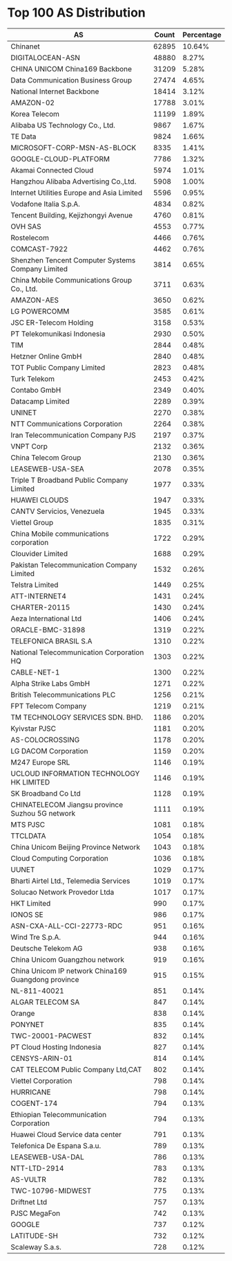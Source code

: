 # Top 100 AS Distribution
| AS | Count | Percentage |
|----|----|----|
| Chinanet | 62895 | 10.64% |
| DIGITALOCEAN-ASN | 48880 | 8.27% |
| CHINA UNICOM China169 Backbone | 31209 | 5.28% |
| Data Communication Business Group | 27474 | 4.65% |
| National Internet Backbone | 18414 | 3.12% |
| AMAZON-02 | 17788 | 3.01% |
| Korea Telecom | 11199 | 1.89% |
| Alibaba US Technology Co., Ltd. | 9867 | 1.67% |
| TE Data | 9824 | 1.66% |
| MICROSOFT-CORP-MSN-AS-BLOCK | 8335 | 1.41% |
| GOOGLE-CLOUD-PLATFORM | 7786 | 1.32% |
| Akamai Connected Cloud | 5974 | 1.01% |
| Hangzhou Alibaba Advertising Co.,Ltd. | 5908 | 1.00% |
| Internet Utilities Europe and Asia Limited | 5596 | 0.95% |
| Vodafone Italia S.p.A. | 4834 | 0.82% |
| Tencent Building, Kejizhongyi Avenue | 4760 | 0.81% |
| OVH SAS | 4553 | 0.77% |
| Rostelecom | 4466 | 0.76% |
| COMCAST-7922 | 4462 | 0.76% |
| Shenzhen Tencent Computer Systems Company Limited | 3814 | 0.65% |
| China Mobile Communications Group Co., Ltd. | 3711 | 0.63% |
| AMAZON-AES | 3650 | 0.62% |
| LG POWERCOMM | 3585 | 0.61% |
| JSC ER-Telecom Holding | 3158 | 0.53% |
| PT Telekomunikasi Indonesia | 2930 | 0.50% |
| TIM | 2844 | 0.48% |
| Hetzner Online GmbH | 2840 | 0.48% |
| TOT Public Company Limited | 2823 | 0.48% |
| Turk Telekom | 2453 | 0.42% |
| Contabo GmbH | 2349 | 0.40% |
| Datacamp Limited | 2289 | 0.39% |
| UNINET | 2270 | 0.38% |
| NTT Communications Corporation | 2264 | 0.38% |
| Iran Telecommunication Company PJS | 2197 | 0.37% |
| VNPT Corp | 2132 | 0.36% |
| China Telecom Group | 2130 | 0.36% |
| LEASEWEB-USA-SEA | 2078 | 0.35% |
| Triple T Broadband Public Company Limited | 1977 | 0.33% |
| HUAWEI CLOUDS | 1947 | 0.33% |
| CANTV Servicios, Venezuela | 1945 | 0.33% |
| Viettel Group | 1835 | 0.31% |
| China Mobile communications corporation | 1722 | 0.29% |
| Clouvider Limited | 1688 | 0.29% |
| Pakistan Telecommunication Company Limited | 1532 | 0.26% |
| Telstra Limited | 1449 | 0.25% |
| ATT-INTERNET4 | 1431 | 0.24% |
| CHARTER-20115 | 1430 | 0.24% |
| Aeza International Ltd | 1406 | 0.24% |
| ORACLE-BMC-31898 | 1319 | 0.22% |
| TELEFONICA BRASIL S.A | 1310 | 0.22% |
| National Telecommunication Corporation HQ | 1303 | 0.22% |
| CABLE-NET-1 | 1300 | 0.22% |
| Alpha Strike Labs GmbH | 1271 | 0.22% |
| British Telecommunications PLC | 1256 | 0.21% |
| FPT Telecom Company | 1219 | 0.21% |
| TM TECHNOLOGY SERVICES SDN. BHD. | 1186 | 0.20% |
| Kyivstar PJSC | 1181 | 0.20% |
| AS-COLOCROSSING | 1178 | 0.20% |
| LG DACOM Corporation | 1159 | 0.20% |
| M247 Europe SRL | 1146 | 0.19% |
| UCLOUD INFORMATION TECHNOLOGY HK LIMITED | 1146 | 0.19% |
| SK Broadband Co Ltd | 1128 | 0.19% |
| CHINATELECOM Jiangsu province Suzhou 5G network | 1111 | 0.19% |
| MTS PJSC | 1081 | 0.18% |
| TTCLDATA | 1054 | 0.18% |
| China Unicom Beijing Province Network | 1043 | 0.18% |
| Cloud Computing Corporation | 1036 | 0.18% |
| UUNET | 1029 | 0.17% |
| Bharti Airtel Ltd., Telemedia Services | 1019 | 0.17% |
| Solucao Network Provedor Ltda | 1017 | 0.17% |
| HKT Limited | 990 | 0.17% |
| IONOS SE | 986 | 0.17% |
| ASN-CXA-ALL-CCI-22773-RDC | 951 | 0.16% |
| Wind Tre S.p.A. | 944 | 0.16% |
| Deutsche Telekom AG | 938 | 0.16% |
| China Unicom Guangzhou network | 919 | 0.16% |
| China Unicom IP network China169 Guangdong province | 915 | 0.15% |
| NL-811-40021 | 851 | 0.14% |
| ALGAR TELECOM SA | 847 | 0.14% |
| Orange | 838 | 0.14% |
| PONYNET | 835 | 0.14% |
| TWC-20001-PACWEST | 832 | 0.14% |
| PT Cloud Hosting Indonesia | 827 | 0.14% |
| CENSYS-ARIN-01 | 814 | 0.14% |
| CAT TELECOM Public Company Ltd,CAT | 802 | 0.14% |
| Viettel Corporation | 798 | 0.14% |
| HURRICANE | 798 | 0.14% |
| COGENT-174 | 794 | 0.13% |
| Ethiopian Telecommunication Corporation | 794 | 0.13% |
| Huawei Cloud Service data center | 791 | 0.13% |
| Telefonica De Espana S.a.u. | 789 | 0.13% |
| LEASEWEB-USA-DAL | 786 | 0.13% |
| NTT-LTD-2914 | 783 | 0.13% |
| AS-VULTR | 782 | 0.13% |
| TWC-10796-MIDWEST | 775 | 0.13% |
| Driftnet Ltd | 757 | 0.13% |
| PJSC MegaFon | 742 | 0.13% |
| GOOGLE | 737 | 0.12% |
| LATITUDE-SH | 732 | 0.12% |
| Scaleway S.a.s. | 728 | 0.12% |
